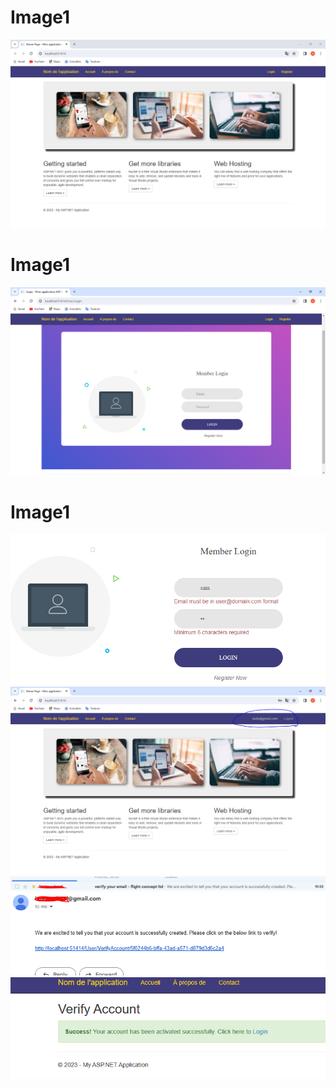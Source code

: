 # Image1
![](https://github.com/AsmaSoft98/FirstMVCApplication/blob/master/FirstMVCApplication/ScreenShot/Index.PNG)
# Image1
![](https://github.com/AsmaSoft98/FirstMVCApplication/blob/master/FirstMVCApplication/ScreenShot/login.PNG)
# Image1
![](https://github.com/AsmaSoft98/FirstMVCApplication/blob/master/FirstMVCApplication/ScreenShot/loginvalidation.PNG)
![](https://github.com/AsmaSoft98/FirstMVCApplication/blob/master/FirstMVCApplication/ScreenShot/loginafter.PNG)
![](https://github.com/AsmaSoft98/FirstMVCApplication/blob/master/FirstMVCApplication/ScreenShot/emailmessage1.PNG)
![](https://github.com/AsmaSoft98/FirstMVCApplication/blob/master/FirstMVCApplication/ScreenShot/emailmessage2.PNG)
![](https://github.com/AsmaSoft98/FirstMVCApplication/blob/master/FirstMVCApplication/ScreenShot/emailmessage3.PNG)
